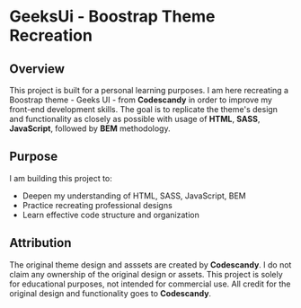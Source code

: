 # GeeksUi - Boostrap Theme Recreation

## Overview

This project is built for a personal learning purposes. I am here recreating a Boostrap theme - Geeks UI - from **Codescandy** in order to improve my front-end development skills. The goal is to replicate the theme's design and functionality as closely as possible with usage of **HTML**, **SASS**, **JavaScript**, followed by **BEM** methodology.

## Purpose

I am building this project to:
* Deepen my understanding of HTML, SASS, JavaScript, BEM
* Practice recreating professional designs
* Learn effective code structure and organization

## Attribution

The original theme design and asssets are created by **Codescandy**. I do not claim any ownership of the original design or assets. This project is solely for educational purposes, not intended for commercial use. All credit for the original design and functionality goes to **Codescandy**. 
